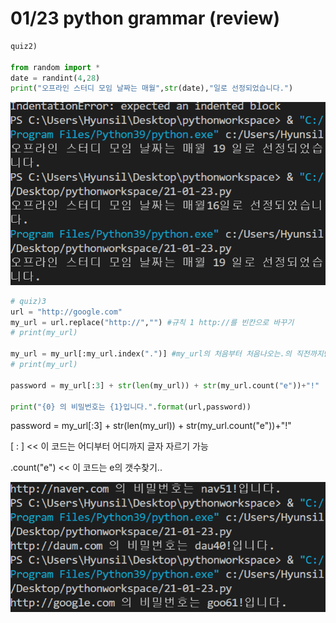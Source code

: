 # 01/23 python grammar (review)

```python
quiz2)

from random import *
date = randint(4,28)
print("오프라인 스터디 모임 날짜는 매월",str(date),"일로 선정되었습니다.")
```

![01%2023%20python%20grammar%20(review)%2085397ae339844430ae27360d74372733/Untitled.png](01%2023%20python%20grammar%20(review)%2085397ae339844430ae27360d74372733/Untitled.png)

```python
# quiz)3
url = "http://google.com"
my_url = url.replace("http://","") #규칙 1 http://를 빈칸으로 바꾸기
# print(my_url)

my_url = my_url[:my_url.index(".")] #my_url의 처음부터 처음나오는.의 직전까지만 자름
# print(my_url)

password = my_url[:3] + str(len(my_url)) + str(my_url.count("e"))+"!"

print("{0} 의 비밀번호는 {1}입니다.".format(url,password))
```

password = my_url[:3] + str(len(my_url)) + str(my_url.count("e"))+"!"

[ : ] << 이 코드는 어디부터 어디까지 글자 자르기 가능

.count("e") << 이 코드는 e의 갯수찾기..

![01%2023%20python%20grammar%20(review)%2085397ae339844430ae27360d74372733/Untitled%201.png](01%2023%20python%20grammar%20(review)%2085397ae339844430ae27360d74372733/Untitled%201.png)